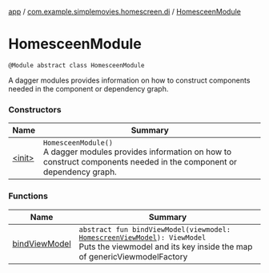 [app](../../index.md) / [com.example.simplemovies.homescreen.di](../index.md) / [HomesceenModule](./index.md)

# HomesceenModule

`@Module abstract class HomesceenModule`

A dagger modules provides information on how to construct components needed in the component
or dependency graph.

### Constructors

| Name | Summary |
|---|---|
| [&lt;init&gt;](-init-.md) | `HomesceenModule()`<br>A dagger modules provides information on how to construct components needed in the component or dependency graph. |

### Functions

| Name | Summary |
|---|---|
| [bindViewModel](bind-view-model.md) | `abstract fun bindViewModel(viewmodel: `[`HomescreenViewModel`](../../com.example.simplemovies.homescreen/-homescreen-view-model/index.md)`): ViewModel`<br>Puts the viewmodel and its key inside the map of genericViewmodelFactory |
